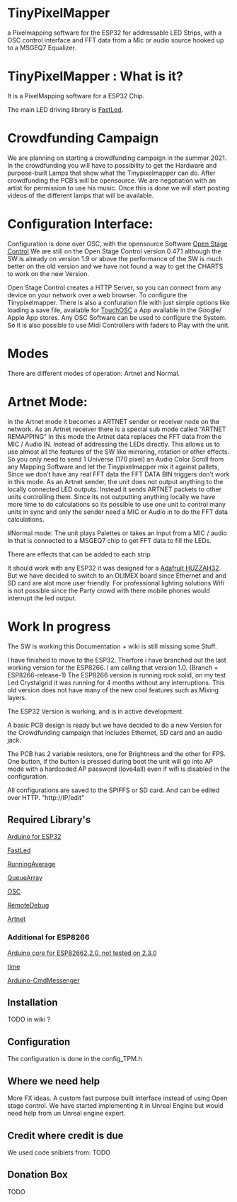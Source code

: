 # TinyPixelMapper
a Pixelmapping software for the ESP32 for addressable LED Strips, with a OSC control interface and FFT data from a Mic or audio source hooked up to a MSGEQ7 Equalizer.

# TinyPixelMapper : What is it?
It is a PixelMapping software for a ESP32 Chip.

The main LED driving library is [FastLed](https://github.com/FastLED/FastLED).

# Crowdfunding Campaign
We are planning on starting a crowdfunding campaign in the summer 2021. In the crowdfunding you will have to possibility to get the Hardware and purpose-built Lamps that show what the Tinypixelmapper can do. After crowdfunding the PCB’s will be opensource.
We are negotiation with an artist for permission to use his music. Once this is done we will start posting videos of the different lamps that will be available. 

# Configuration Interface:
Configuration is done over OSC, with the opensource Software [Open Stage Control](https://openstagecontrol.ammd.net/)
We are still on the Open Stage Control version 0.47.1  although the SW is already on version 1.9 or above the performance of the SW is much better on the old version and we have not found a way to get the CHARTS to work on the new Version.

Open Stage Control creates a HTTP Server, so you can connect from any device on your network over a web browser. To configure the Tinypixelmapper.
There is also a confuration file with just simple options like loading a save file, available for [TouchOSC](https://hexler.net/touchosc) a App available in the Google/ Apple App stores. Any OSC Software can be used to configure the System. So it is also possible to use Midi Controllers with faders to Play with the unit.

# Modes
There are different modes of operation: Artnet and Normal.

# Artnet Mode:
In the Artnet mode it becomes a ARTNET sender or receiver node on the network. 
As an Artnet receiver there is a special sub mode called “ARTNET REMAPPING” In this mode the Artnet data replaces the FFT data from the MIC / Audio IN. Instead of addressing the LEDs directly. This allows us to use almost all the features of the SW like mirroring, rotation or other effects. So you only need to send 1 Universe (170 pixel) an Audio Color Scroll  from any Mapping Software and let the Tinypixelmapper mix it against pallets, Since we don’t have any real FFT data the FFT DATA BIN triggers don’t work in this mode.
As an Artnet sender, the unit does not output anything to the locally connected LED outputs. Instead it sends ARTNET packets to other units controlling them. Since its not outputting anything locally we have more time to do calculations so its possible to use one unit to control many units in sync and only the sender need a MIC or Audio in to do the FFT data calculations.

#Normal mode:
The unit plays Palettes or takes an input from a MIC / audio In  that is connected to a MSGEQ7 chip to get FFT data to fill the LEDs.

There are effects that can be added to each strip

It should work with any ESP32 it was designed for a [Adafruit HUZZAH32](https://www.adafruit.com/product/3405).
But we have decided to switch to an OLIMEX board since Ethernet and and SD card are alot more user friendly. For professional lighting solutions Wifi is not possible since the Party crowd with there mobile phones would interrupt the led output. 

# Work In progress 
The SW is working this Documentation + wiki is still missing some Stuff.

I have finished to move to the ESP32. Therfore i have branched out the last working version for the ESP8266. I am calling that version 1.0. (Branch = ESP8266-release-1) The ESP8266 version is running rock solid, on my test Led Crystalgrid it was running for 4 months without any interruptions. This old version does not have many of the new cool features such as Mixing layers.

The ESP32 Version is working, and is in active development.

A basic PCB design is ready but we have decided to do a new Version for the Crowdfunding campaign that includes Ethernet, SD card and an audio jack.

The PCB has 2 variable resistors, one for Brightness and the other for FPS. One button, if the button is pressed during boot the unit will go into AP mode with a hardcoded AP password (love4all) even if wifi is disabled in the configuration.

All configurations are saved to the SPIFFS or SD card. And can be edited over HTTP. "http://IP/edit"



## Required Library's
[Arduino for ESP32](https://github.com/espressif/arduino-esp32)

[FastLed](https://github.com/FastLED/FastLED)

[RunningAverage](https://github.com/RobTillaart/Arduino/tree/master/libraries/RunningAverage)

[QueueArray](http://playground.arduino.cc/Code/QueueArray)

[OSC](https://github.com/CNMAT/OSC)

[RemoteDebug](https://github.com/JoaoLopesF/RemoteDebug)

[Artnet](https://github.com/natcl/Artnet)


### Additional for ESP8266
[Arduino core for ESP82662.2.0, not tested on 2.3.0](http://arduino.esp8266.com/stable/package_esp8266com_index.json)

[time](http://playground.arduino.cc/Code/Time)

[Arduino-CmdMessenger](https://github.com/thijse/Arduino-CmdMessenger)



## Installation 
TODO in wiki ?

## Configuration
The configuration is done in the config_TPM.h


## Where we need help
More FX ideas.
A custom fast purpose built interface instead of using Open stage control. We have started implementing it in Unreal Engine but would need help from un Unreal engine expert.


## Credit where credit is due
We used code sniblets from:
TODO

## Donation Box
TODO
